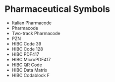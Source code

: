 # **Pharmaceutical Symbols**

* Italian Pharmacode
* Pharmacode
* Two-track Pharmacode
* PZN
* HIBC Code 39
* HIBC Code 128
* HIBC PDF417
* HIBC MicroPDF417
* HIBC QR Code
* HIBC Data Matrix
* HIBC Codablock F



